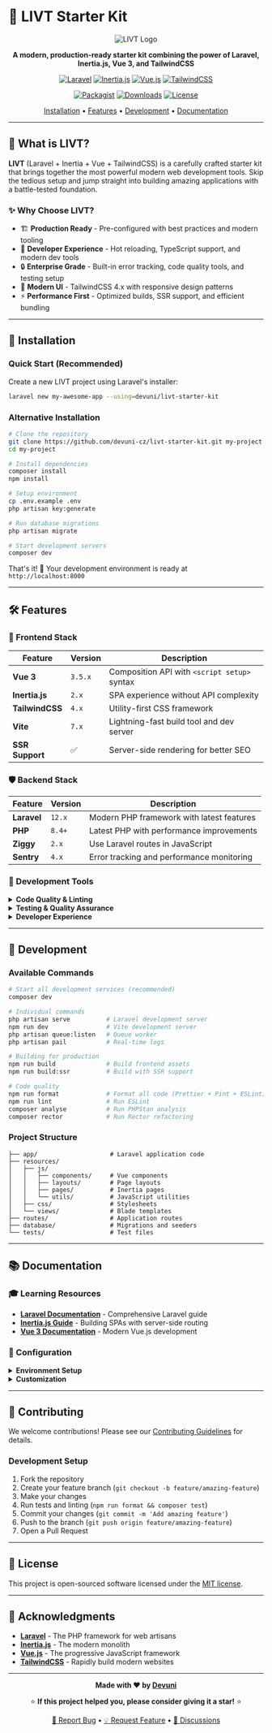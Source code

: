 # 🚀 LIVT Starter Kit

<div align="center">

![LIVT Logo](https://img.shields.io/badge/LIVT-Starter%20Kit-red?style=for-the-badge&logo=laravel&logoColor=white)

**A modern, production-ready starter kit combining the power of Laravel, Inertia.js, Vue 3, and TailwindCSS**

[![Laravel](https://img.shields.io/badge/Laravel-12.x-FF2D20?style=flat&logo=laravel&logoColor=white)](https://laravel.com)
[![Inertia.js](https://img.shields.io/badge/Inertia.js-2.x-9553E9?style=flat&logo=inertia&logoColor=white)](https://inertiajs.com)
[![Vue.js](https://img.shields.io/badge/Vue.js-3.x-4FC08D?style=flat&logo=vue.js&logoColor=white)](https://vuejs.org)
[![TailwindCSS](https://img.shields.io/badge/TailwindCSS-4.x-38B2AC?style=flat&logo=tailwind-css&logoColor=white)](https://tailwindcss.com)

[![Packagist](https://img.shields.io/packagist/v/devuni/livt-starter-kit?style=flat&logo=packagist&logoColor=white)](https://packagist.org/packages/devuni/livt-starter-kit)
[![Downloads](https://img.shields.io/packagist/dt/devuni/livt-starter-kit?style=flat&logo=packagist&logoColor=white)](https://packagist.org/packages/devuni/livt-starter-kit)
[![License](https://img.shields.io/badge/license-MIT-green?style=flat)](LICENSE)

[Installation](#-installation) • [Features](#-features) • [Development](#-development) • [Documentation](#-documentation)

</div>

---

## 🎯 What is LIVT?

**LIVT** (Laravel + Inertia + Vue + TailwindCSS) is a carefully crafted starter kit that brings together the most powerful modern web development tools. Skip the tedious setup and jump straight into building amazing applications with a battle-tested foundation.

### ✨ Why Choose LIVT?

- 🏗️ **Production Ready** - Pre-configured with best practices and modern tooling
- 🚀 **Developer Experience** - Hot reloading, TypeScript support, and modern dev tools
- 🔒 **Enterprise Grade** - Built-in error tracking, code quality tools, and testing setup
- 📱 **Modern UI** - TailwindCSS 4.x with responsive design patterns
- ⚡ **Performance First** - Optimized builds, SSR support, and efficient bundling

---

## 🚀 Installation

### Quick Start (Recommended)

Create a new LIVT project using Laravel's installer:

```bash
laravel new my-awesome-app --using=devuni/livt-starter-kit
```

### Alternative Installation

```bash
# Clone the repository
git clone https://github.com/devuni-cz/livt-starter-kit.git my-project
cd my-project

# Install dependencies
composer install
npm install

# Setup environment
cp .env.example .env
php artisan key:generate

# Run database migrations
php artisan migrate

# Start development servers
composer dev
```

That's it! 🎉 Your development environment is ready at `http://localhost:8000`

---

## 🛠️ Features

### 🎨 Frontend Stack

| Feature         | Version | Description                                  |
| --------------- | ------- | -------------------------------------------- |
| **Vue 3**       | `3.5.x` | Composition API with `<script setup>` syntax |
| **Inertia.js**  | `2.x`   | SPA experience without API complexity        |
| **TailwindCSS** | `4.x`   | Utility-first CSS framework                  |
| **Vite**        | `7.x`   | Lightning-fast build tool and dev server     |
| **SSR Support** | ✅      | Server-side rendering for better SEO         |

### 🛡️ Backend Stack

| Feature     | Version | Description                               |
| ----------- | ------- | ----------------------------------------- |
| **Laravel** | `12.x`  | Modern PHP framework with latest features |
| **PHP**     | `8.4+`  | Latest PHP with performance improvements  |
| **Ziggy**   | `2.x`   | Use Laravel routes in JavaScript          |
| **Sentry**  | `4.x`   | Error tracking and performance monitoring |

### 🧰 Development Tools

<details>
<summary><strong>Code Quality & Linting</strong></summary>

- **ESLint** - JavaScript/Vue linting with auto-fix
- **Prettier** - Code formatting for consistent style
- **Laravel Pint** - PHP code style fixer
- **Larastan** - Static analysis for Laravel
- **Rector** - Automated code upgrades and refactoring

</details>

<details>
<summary><strong>Testing & Quality Assurance</strong></summary>

- **Pest PHP** - Modern testing framework
- **PHPStan** - Static analysis for PHP
- **Laravel Debugbar** - Development debugging tools

</details>

<details>
<summary><strong>Developer Experience</strong></summary>

- **Husky** - Git hooks for code quality
- **Lint-staged** - Run linters on staged files
- **Hot Module Replacement** - Instant updates during development
- **Auto-imports** - Unused import detection and cleanup

</details>

---

## 🚦 Development

### Available Commands

```bash
# Start all development services (recommended)
composer dev

# Individual commands
php artisan serve          # Laravel development server
npm run dev                # Vite development server
php artisan queue:listen   # Queue worker
php artisan pail           # Real-time logs

# Building for production
npm run build              # Build frontend assets
npm run build:ssr          # Build with SSR support

# Code quality
npm run format             # Format all code (Prettier + Pint + ESLint)
npm run lint               # Run ESLint
composer analyse           # Run PHPStan analysis
composer rector            # Run Rector refactoring
```

### Project Structure

```
├── app/                    # Laravel application code
├── resources/
│   ├── js/
│   │   ├── components/     # Vue components
│   │   ├── layouts/        # Page layouts
│   │   ├── pages/          # Inertia pages
│   │   └── utils/          # JavaScript utilities
│   ├── css/                # Stylesheets
│   └── views/              # Blade templates
├── routes/                 # Application routes
├── database/               # Migrations and seeders
└── tests/                  # Test files
```

---

## 📚 Documentation

### 🎓 Learning Resources

- **[Laravel Documentation](https://laravel.com/docs)** - Comprehensive Laravel guide
- **[Inertia.js Guide](https://inertiajs.com/)** - Building SPAs with server-side routing
- **[Vue 3 Documentation](https://vuejs.org/)** - Modern Vue.js development

### 🔧 Configuration

<details>
<summary><strong>Environment Setup</strong></summary>

Key environment variables in `.env`:

```env
# Application
APP_NAME="My LIVT App"
APP_ENV=local
APP_DEBUG=true

# Database
DB_CONNECTION=sqlite
DB_DATABASE=database/database.sqlite

# Sentry (Optional)
SENTRY_LARAVEL_DSN=your-sentry-dsn
```

</details>

<details>
<summary><strong>Customization</strong></summary>

- **TailwindCSS Config**: `tailwind.config.js`
- **Vite Config**: `vite.config.js`
- **ESLint Config**: `eslint.config.js`
- **TypeScript**: Add `tsconfig.json` for TypeScript support

</details>

---

## 🤝 Contributing

We welcome contributions! Please see our [Contributing Guidelines](CONTRIBUTING.md) for details.

### Development Setup

1. Fork the repository
2. Create your feature branch (`git checkout -b feature/amazing-feature`)
3. Make your changes
4. Run tests and linting (`npm run format && composer test`)
5. Commit your changes (`git commit -m 'Add amazing feature'`)
6. Push to the branch (`git push origin feature/amazing-feature`)
7. Open a Pull Request

---

## 📄 License

This project is open-sourced software licensed under the [MIT license](LICENSE).

---

## 🙏 Acknowledgments

- **[Laravel](https://laravel.com)** - The PHP framework for web artisans
- **[Inertia.js](https://inertiajs.com)** - The modern monolith
- **[Vue.js](https://vuejs.org)** - The progressive JavaScript framework
- **[TailwindCSS](https://tailwindcss.com)** - Rapidly build modern websites

---

<div align="center">

**Made with ❤️ by [Devuni](https://github.com/devuni-cz)**

⭐ **If this project helped you, please consider giving it a star!** ⭐

[🐛 Report Bug](https://github.com/devuni-cz/livt-starter-kit/issues) • [💡 Request Feature](https://github.com/devuni-cz/livt-starter-kit/issues) • [💬 Discussions](https://github.com/devuni-cz/livt-starter-kit/discussions)

</div>

